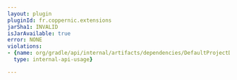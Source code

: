 ```yaml
---
layout: plugin
pluginId: fr.coppernic.extensions
jarSha1: INVALID
isJarAvailable: true
error: NONE
violations:
- {name: org/gradle/api/internal/artifacts/dependencies/DefaultProjectDependency,
  type: internal-api-usage}

---
```

